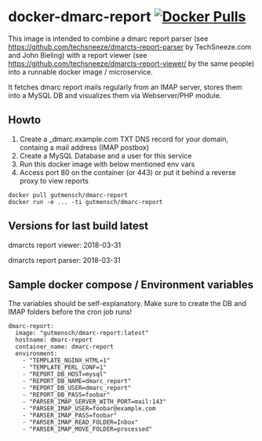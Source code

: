 # docker-dmarc-report [![Docker Pulls](https://img.shields.io/docker/pulls/gutmensch/dmarc-report.svg)](https://registry.hub.docker.com/u/gutmensch/dmarc-report/)

This image is intended to combine a dmarc report parser (see https://github.com/techsneeze/dmarcts-report-parser by TechSneeze.com and John Bieling) with a report viewer (see https://github.com/techsneeze/dmarcts-report-viewer/ by the same people) into a runnable docker image / microservice.

It fetches dmarc report mails regularly from an IMAP server, stores them into a MySQL DB and visualizes them via Webserver/PHP module.

## Howto
1. Create a _dmarc.example.com TXT DNS record for your domain, containg a mail address (IMAP postbox)
2. Create a MySQL Database and a user for this service
3. Run this docker image with below mentioned env vars
4. Access port 80 on the container (or 443) or put it behind a reverse proxy to view reports
```
docker pull gutmensch/dmarc-report
docker run -e ... -ti gutmensch/dmarc-report
```

## Versions for last build latest
dmarcts report viewer: 2018-03-31

dmarcts report parser: 2018-03-31

## Sample docker compose / Environment variables
The variables should be self-explanatory. Make sure to create the DB and IMAP folders before the cron job runs!
```
dmarc-report:
  image: "gutmensch/dmarc-report:latest"
  hostname: dmarc-report
  container_name: dmarc-report
  environment:
    - "TEMPLATE_NGINX_HTML=1"
    - "TEMPLATE_PERL_CONF=1"
    - "REPORT_DB_HOST=mysql"
    - "REPORT_DB_NAME=dmarc_report"
    - "REPORT_DB_USER=dmarc_report"
    - "REPORT_DB_PASS=foobar"
    - "PARSER_IMAP_SERVER_WITH_PORT=mail:143"
    - "PARSER_IMAP_USER=foobar@example.com
    - "PARSER_IMAP_PASS=foobar"
    - "PARSER_IMAP_READ_FOLDER=Inbox"
    - "PARSER_IMAP_MOVE_FOLDER=processed"
```

